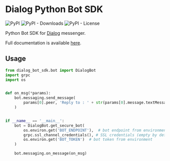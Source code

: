 Dialog Python Bot SDK
=================
![PyPI](https://img.shields.io/pypi/v/dialog-bot-sdk.svg) ![PyPI - Downloads](https://img.shields.io/pypi/dm/dialog-bot-sdk.svg) ![PyPI - License](https://img.shields.io/pypi/l/dialog-bot-sdk.svg) 

Python Bot SDK for [Dialog](https://dlg.im) messenger.

Full documentation is available [here](https://dialogs.github.io/bots-docs/).

Usage
-----

```python
from dialog_bot_sdk.bot import DialogBot
import grpc
import os


def on_msg(*params):
    bot.messaging.send_message(
        params[0].peer, 'Reply to : ' + str(params[0].message.textMessage.text)
    )


if __name__ == '__main__':
    bot = DialogBot.get_secure_bot(
        os.environ.get('BOT_ENDPOINT'),  # bot endpoint from environment
        grpc.ssl_channel_credentials(), # SSL credentials (empty by default!)
        os.environ.get('BOT_TOKEN')  # bot token from environment
    )

    bot.messaging.on_message(on_msg)
```

